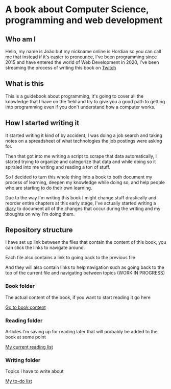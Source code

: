 # A book about Computer Science, programming and web development

## Who am I

Hello, my name is João but my nickname online is Hordian so you can call me that instead if it's easier to pronounce, I've been programming since 2015 and have entered the world of Web Development in 2020, I've been streaming the process of writing this book on [Twitch](https://twitch.tv/hordian)

## What is this

This is a guidebook about programming, it's going to cover all the knowledge that I have on the field and try to give you a good path to getting into programming even if you don't understand how a computer works. 

## How I started writing it

It started writing it kind of by accident, I was doing a job search and taking notes on a spreadsheet of what technologies the job postings were asking for.

Then that got into me writing a script to scrape that data automatically, I started trying to organize and categorize that data and while doing so it spiraled into me writing and reading a ton of stuff.

So I decided to turn this whole thing into a book to both document my process of learning, deepen my knowledge while doing so, and help people who are starting to do their own learning.

Due to the way I'm writing this book I might change stuff drastically and reorder entire chapters at this early stage, I've actually started writing a [diary](./diary.md) to document all of the changes that occur during the writing and my thoughts on why I'm doing them.

## Repository structure

I have set up link between the files that contain the content of this book, you can click the links to navigate around.

Each file also contains a link to going back to the previous file 

And they will also contain links to help navigation such as going back to the top of the current file and navigating between topics (WORK IN PROGRESS)

### Book folder

The actual content of the book, if you want to start reading it go here

[Go to book content](/book/content.md)

### Reading folder

Articles I'm saving up for reading later that will probably be added to the book at some point

[My current reading list](/reading/reading_list.md)

### Writing folder

Topics I have to write about

[My to-do list](/reading/reading_list.md)
